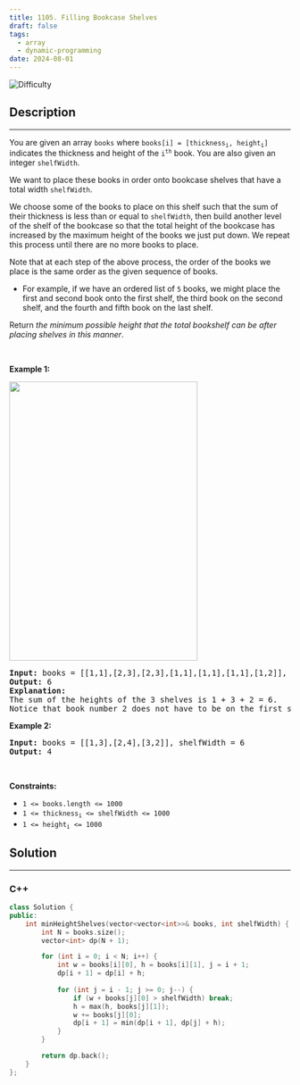 ```yaml
---
title: 1105. Filling Bookcase Shelves
draft: false
tags: 
  - array
  - dynamic-programming
date: 2024-08-01
---
```


![Difficulty](https://img.shields.io/badge/Difficulty-Medium-blue.svg)

## Description

---
<p>You are given an array <code>books</code> where <code>books[i] = [thickness<sub>i</sub>, height<sub>i</sub>]</code> indicates the thickness and height of the <code>i<sup>th</sup></code> book. You are also given an integer <code>shelfWidth</code>.</p>

<p>We want to place these books in order onto bookcase shelves that have a total width <code>shelfWidth</code>.</p>

<p>We choose some of the books to place on this shelf such that the sum of their thickness is less than or equal to <code>shelfWidth</code>, then build another level of the shelf of the bookcase so that the total height of the bookcase has increased by the maximum height of the books we just put down. We repeat this process until there are no more books to place.</p>

<p>Note that at each step of the above process, the order of the books we place is the same order as the given sequence of books.</p>

<ul>
	<li>For example, if we have an ordered list of <code>5</code> books, we might place the first and second book onto the first shelf, the third book on the second shelf, and the fourth and fifth book on the last shelf.</li>
</ul>

<p>Return <em>the minimum possible height that the total bookshelf can be after placing shelves in this manner</em>.</p>

<p>&nbsp;</p>
<p><strong class="example">Example 1:</strong></p>
<img alt="" src="https://assets.leetcode.com/uploads/2019/06/24/shelves.png" style="height: 500px; width: 337px;" />
<pre>
<strong>Input:</strong> books = [[1,1],[2,3],[2,3],[1,1],[1,1],[1,1],[1,2]], shelfWidth = 4
<strong>Output:</strong> 6
<strong>Explanation:</strong>
The sum of the heights of the 3 shelves is 1 + 3 + 2 = 6.
Notice that book number 2 does not have to be on the first shelf.
</pre>

<p><strong class="example">Example 2:</strong></p>

<pre>
<strong>Input:</strong> books = [[1,3],[2,4],[3,2]], shelfWidth = 6
<strong>Output:</strong> 4
</pre>

<p>&nbsp;</p>
<p><strong>Constraints:</strong></p>

<ul>
	<li><code>1 &lt;= books.length &lt;= 1000</code></li>
	<li><code>1 &lt;= thickness<sub>i</sub> &lt;= shelfWidth &lt;= 1000</code></li>
	<li><code>1 &lt;= height<sub>i</sub> &lt;= 1000</code></li>
</ul>


## Solution

---
### C++
``` cpp title='filling-bookcase-shelves'
class Solution {
public:
    int minHeightShelves(vector<vector<int>>& books, int shelfWidth) {
        int N = books.size();
        vector<int> dp(N + 1);

        for (int i = 0; i < N; i++) {
            int w = books[i][0], h = books[i][1], j = i + 1;
            dp[i + 1] = dp[i] + h;
            
            for (int j = i - 1; j >= 0; j--) {
                if (w + books[j][0] > shelfWidth) break;
                h = max(h, books[j][1]);
                w += books[j][0];
                dp[i + 1] = min(dp[i + 1], dp[j] + h);
            }
        }

        return dp.back();
    }
};

```


